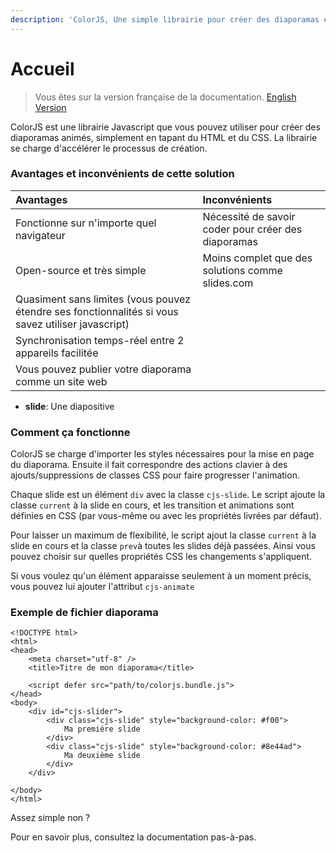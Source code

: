 ```yaml
---
description: 'ColorJS, Une simple librairie pour créer des diaporamas en HTML/CSS'
---
```


# Accueil

> Vous êtes sur la version française de la documentation. [English Version](https://docs.colorjs.cc/v/en/)

ColorJS est une librairie Javascript que vous pouvez utiliser pour créer des diaporamas animés, simplement en tapant du HTML et du CSS. La librairie se charge d'accélérer le processus de création.

### Avantages et inconvénients de cette solution

| Avantages | Inconvénients |
| :--- | :--- |
| Fonctionne sur n'importe quel navigateur | Nécessité de savoir coder pour créer des diaporamas |
| Open-source et très simple | Moins complet que des solutions comme slides.com |
| Quasiment sans limites \(vous pouvez étendre ses fonctionnalités si vous savez utiliser javascript\) |  |
| Synchronisation temps-réel entre 2 appareils facilitée |  |
| Vous pouvez publier votre diaporama comme un site web |  |

* **slide**: Une diapositive

### Comment ça fonctionne

ColorJS se charge d'importer les styles nécessaires pour la mise en page du diaporama. Ensuite il fait correspondre des actions clavier à des ajouts/suppressions de classes CSS pour faire progresser l'animation.

Chaque slide est un élément `div` avec la classe `cjs-slide`. Le script ajoute la classe `current` à la slide en cours, et les transition et animations sont définies en CSS \(par vous-même ou avec les propriétés livrées par défaut\).

Pour laisser un maximum de flexibilité, le script ajout la classe `current` à la slide en cours et la classe `prev`à toutes les slides déjà passées. Ainsi vous pouvez choisir sur quelles propriétés CSS les changements s'appliquent.

Si vous voulez qu'un élément apparaisse seulement à un moment précis, vous pouvez lui ajouter l'attribut `cjs-animate`

### Exemple de fichier diaporama

```markup
<!DOCTYPE html>
<html>
<head>
    <meta charset="utf-8" />
    <title>Titre de mon diaporama</title>
    
    <script defer src="path/to/colorjs.bundle.js">
</head>
<body>
    <div id="cjs-slider">
        <div class="cjs-slide" style="background-color: #f00">
            Ma première slide
        </div>
        <div class="cjs-slide" style="background-color: #8e44ad">
            Ma deuxième slide
        </div>
    </div>

</body>
</html>
```

Assez simple non ?

Pour en savoir plus, consultez la documentation pas-à-pas.



